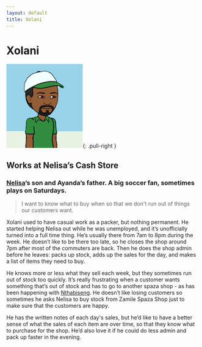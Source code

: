 ```yaml
---
layout: default
title: Xolani
---
```


# Xolani

![](./images/ProfileXolani.png){: .pull-right }

## Works at Nelisa’s Cash Store

### [Nelisa](/Profile_Nelisa.html)’s son and Ayanda’s father. A big soccer fan, sometimes plays on Saturdays.

> I want to know what to buy when so that we don't run out of things our customers want.

Xolani used to have casual work as a packer, but nothing permanent. He started helping Nelisa out while he was unemployed, and it’s unofficially turned into a full time thing.
He’s usually there from 7am to 8pm during the week. He doesn’t like to be there too late, so he closes the shop around 7pm after most of the commuters are back. Then he does the shop admin before he leaves: packs up stock, adds up the sales for the day, and makes a list of items they need to buy.

He knows more or less what they sell each week, but they sometimes run out of stock too quickly. It’s really frustrating when a customer wants something that’s out of stock and has to go to another spaza shop - as has been happening with [Nthabiseng](/Profile_Nthabiseng.html). He doesn’t like losing customers so sometimes he asks Nelisa to buy stock from Zamile Spaza Shop just to make sure that the customers are happy.

He has the written notes of each day's sales, but he’d like to have a better sense of what the sales of each item are over time, so that they know what to purchase for the shop. He’d also love it if he could do less admin and pack up faster in the evening.
